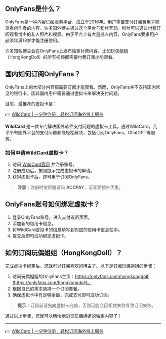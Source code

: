 ## OnlyFans是什么？

OnlyFans是一种内容订阅服务平台，成立于2016年。用户需要支付订阅费用才能查看创作者的内容。许多国外博主通过这个平台与粉丝互动，粉丝可以通过付费订阅观看博主的私人照片和视频。由于平台上有大量成人内容，OnlyFans要求用户必须年满18岁才能注册使用。

许多知名博主会在OnlyFans上发布独家付费内容，比如玩偶姐姐（HongKongDoll）的所有视频都需要付费订阅才能观看。

## 国内如何订阅OnlyFans？

OnlyFans上的大部分内容都需要订阅才能观看。然而，OnlyFans并不支持国内常见的银行卡，因此国内用户需要通过虚拟卡来解决支付问题。

目前，最推荐的虚拟卡是：

👉 [WildCard | 一分钟注册，轻松订阅海外线上服务](https://bit.ly/bewildcard)

**WildCard** 是一款专门解决国外软件支付问题的虚拟卡工具。通过WildCard，几乎所有国外平台的支付问题都能轻松解决，包括订阅OnlyFans、ChatGPT等服务。

### 如何申请WildCard虚拟卡？

1. 访问 [WildCard官网](https://bit.ly/bewildcard) 并注册账号。
2. 注册成功后，按照提示完成虚拟卡的申请。
3. 获得虚拟卡后，即可用于订阅OnlyFans。

> **注意**：注册时使用邀请码 **ACCPAY**，可享受额外优惠。

## OnlyFans账号如何绑定虚拟卡？

1. 登录OnlyFans账号，进入支付设置页面。
2. 添加新的信用卡信息。
3. 将WildCard虚拟卡的信息填写到对应的信用卡信息栏中。
4. 提交后即可成功绑定虚拟卡。

## 如何订阅玩偶姐姐（HongKongDoll）？

完成虚拟卡绑定后，您就可以订阅喜欢的博主了。以下是订阅玩偶姐姐的步骤：

1. 访问玩偶姐姐的OnlyFans主页：[https://onlyfans.com/hongkongdoll](https://onlyfans.com/hongkongdoll)。
2. 根据自己的需求选择一个订阅套餐。
3. 确保虚拟卡中有足够余额，完成支付即可成功订阅。

> **提示**：订阅前请先向虚拟卡充值，否则可能会因扣款失败导致订阅失败。

通过以上步骤，您就可以畅快地浏览玩偶姐姐的独家内容了！

---
👉 [WildCard | 一分钟注册，轻松订阅海外线上服务](https://bit.ly/bewildcard)